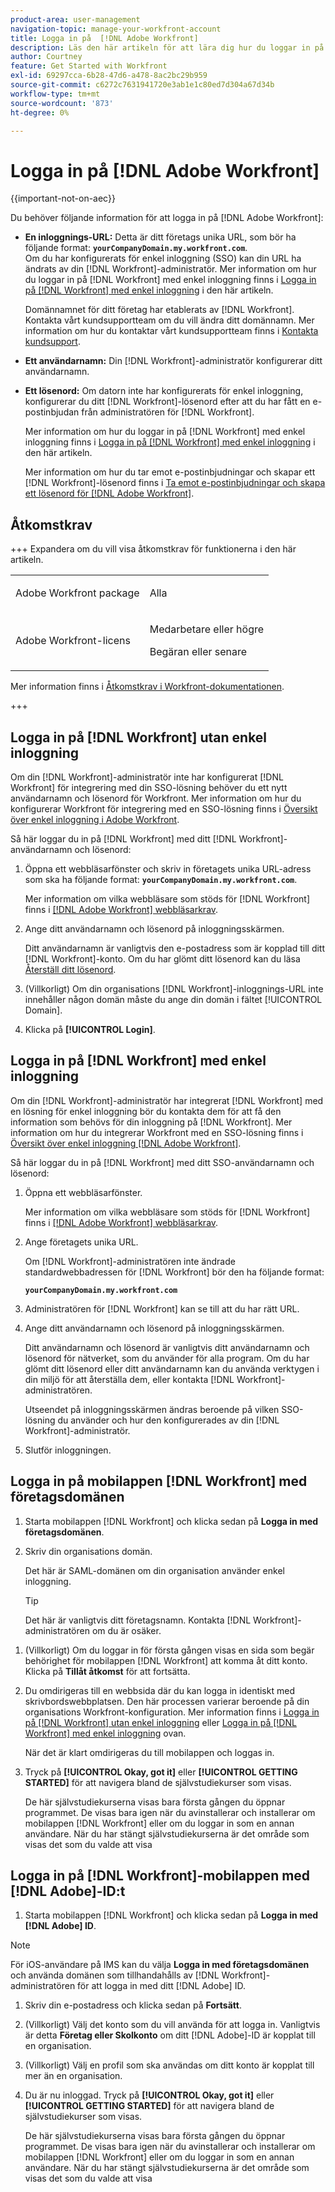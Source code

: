 ```yaml
---
product-area: user-management
navigation-topic: manage-your-workfront-account
title: Logga in på  [!DNL Adobe Workfront]
description: Läs den här artikeln för att lära dig hur du loggar in på Workfront.
author: Courtney
feature: Get Started with Workfront
exl-id: 69297cca-6b28-47d6-a478-8ac2bc29b959
source-git-commit: c6272c7631941720e3ab1e1c80ed7d304a67d34b
workflow-type: tm+mt
source-wordcount: '873'
ht-degree: 0%

---
```


# Logga in på [!DNL Adobe Workfront]

<!--Audited: 2024-->

{{important-not-on-aec}}

Du behöver följande information för att logga in på [!DNL Adobe Workfront]:

* **En inloggnings-URL:** Detta är ditt företags unika URL, som bör ha följande format: **`yourCompanyDomain.my.workfront.com`**.\
   Om du har konfigurerats för enkel inloggning (SSO) kan din URL ha ändrats av din [!DNL Workfront]-administratör. Mer information om hur du loggar in på [!DNL Workfront] med enkel inloggning finns i [Logga in på [!DNL Workfront] med enkel inloggning](#log-in-to-workfront-with-sso) i den här artikeln.

  Domännamnet för ditt företag har etablerats av [!DNL Workfront]. Kontakta vårt kundsupportteam om du vill ändra ditt domännamn. Mer information om hur du kontaktar vårt kundsupportteam finns i [Kontakta kundsupport](../../../workfront-basics/tips-tricks-and-troubleshooting/contact-customer-support.md).

* **Ett användarnamn:** Din [!DNL Workfront]-administratör konfigurerar ditt användarnamn.
* **Ett lösenord:** Om datorn inte har konfigurerats för enkel inloggning, konfigurerar du ditt [!DNL Workfront]-lösenord efter att du har fått en e-postinbjudan från administratören för [!DNL Workfront].

  Mer information om hur du loggar in på [!DNL Workfront] med enkel inloggning finns i [Logga in på [!DNL Workfront] med enkel inloggning](#log-in-to-workfront-with-sso) i den här artikeln.

  Mer information om hur du tar emot e-postinbjudningar och skapar ett [!DNL Workfront]-lösenord finns i [Ta emot e-postinbjudningar och skapa ett lösenord för [!DNL Adobe Workfront]](../../../workfront-basics/manage-your-account-and-profile/managing-your-workfront-account/receive-email-invitations.md).

## Åtkomstkrav

+++ Expandera om du vill visa åtkomstkrav för funktionerna i den här artikeln.

<table style="table-layout:auto"> 
 <col> 
 </col>
 <tbody> 
  <tr> 
   <td>Adobe Workfront package</td> 
   <td> <p>Alla</p> </td> 
  </tr> 
  <tr> 
   <td>Adobe Workfront-licens</td> 
   <td> 
   <p>Medarbetare eller högre</p>
   <p>Begäran eller senare</p> </td> 
  </tr> 
 </tbody> 
</table>

Mer information finns i [Åtkomstkrav i Workfront-dokumentationen](/help/quicksilver/administration-and-setup/add-users/access-levels-and-object-permissions/access-level-requirements-in-documentation.md).

+++

## Logga in på [!DNL Workfront] utan enkel inloggning

Om din [!DNL Workfront]-administratör inte har konfigurerat [!DNL Workfront] för integrering med din SSO-lösning behöver du ett nytt användarnamn och lösenord för Workfront. Mer information om hur du konfigurerar Workfront för integrering med en SSO-lösning finns i [Översikt över enkel inloggning i Adobe Workfront](../../../administration-and-setup/add-users/single-sign-on/sso-in-workfront.md).

Så här loggar du in på [!DNL Workfront] med ditt [!DNL Workfront]-användarnamn och lösenord:

1. Öppna ett webbläsarfönster och skriv in företagets unika URL-adress som ska ha följande format: **`yourCompanyDomain.my.workfront.com`**.

   Mer information om vilka webbläsare som stöds för [!DNL Workfront] finns i [[!DNL Adobe Workfront] webbläsarkrav](../../../workfront-basics/workfront-browser-requirements.md).

1. Ange ditt användarnamn och lösenord på inloggningsskärmen.

   Ditt användarnamn är vanligtvis den e-postadress som är kopplad till ditt [!DNL Workfront]-konto. Om du har glömt ditt lösenord kan du läsa [Återställ ditt lösenord](../../../workfront-basics/manage-your-account-and-profile/managing-your-workfront-account/reset-your-password.md).

1. (Villkorligt) Om din organisations [!DNL Workfront]-inloggnings-URL inte innehåller någon domän måste du ange din domän i fältet [!UICONTROL Domain].
1. Klicka på **[!UICONTROL Login]**.

## Logga in på [!DNL Workfront] med enkel inloggning

Om din [!DNL Workfront]-administratör har integrerat [!DNL Workfront] med en lösning för enkel inloggning bör du kontakta dem för att få den information som behövs för din inloggning på [!DNL Workfront]. Mer information om hur du integrerar Workfront med en SSO-lösning finns i [Översikt över enkel inloggning [!DNL Adobe Workfront]](../../../administration-and-setup/add-users/single-sign-on/sso-in-workfront.md).

Så här loggar du in på [!DNL Workfront] med ditt SSO-användarnamn och lösenord:

1. Öppna ett webbläsarfönster.

   Mer information om vilka webbläsare som stöds för [!DNL Workfront] finns i [[!DNL Adobe Workfront] webbläsarkrav](../../../workfront-basics/workfront-browser-requirements.md).

1. Ange företagets unika URL.

   Om [!DNL Workfront]-administratören inte ändrade standardwebbadressen för [!DNL Workfront] bör den ha följande format:

   **`yourCompanyDomain.my.workfront.com`**

1. Administratören för [!DNL Workfront] kan se till att du har rätt URL.
1. Ange ditt användarnamn och lösenord på inloggningsskärmen.

   Ditt användarnamn och lösenord är vanligtvis ditt användarnamn och lösenord för nätverket, som du använder för alla program. Om du har glömt ditt lösenord eller ditt användarnamn kan du använda verktygen i din miljö för att återställa dem, eller kontakta [!DNL Workfront]-administratören.

   Utseendet på inloggningsskärmen ändras beroende på vilken SSO-lösning du använder och hur den konfigurerades av din [!DNL Workfront]-administratör.

1. Slutför inloggningen.

## Logga in på mobilappen [!DNL Workfront] med företagsdomänen

1. Starta mobilappen [!DNL Workfront] och klicka sedan på **Logga in med företagsdomänen**.

1. Skriv din organisations domän.

   Det här är SAML-domänen om din organisation använder enkel inloggning.

   >[!TIP]
   >
   >Det här är vanligtvis ditt företagsnamn. Kontakta [!DNL Workfront]-administratören om du är osäker.

<!--1. Specify the [!DNL Workfront] URL for your company or the link to your SAML authentication portal.

   The [!DNL Workfront] URL should display in the following format:
   **`yourDomain.my.workfront.com`**

   For example:

   **`swains.my.workfront.com`**

1. If you are logging in with you SAML credentials, follow the login steps from your SAML authentication portal.

   Your [!DNL Workfront] administrator must enable SAML 2.0 authentication with the [!DNL Workfront] web application in order to log in with your SAML credentials. For information about how to enable SAML 2.0, see the section [Configure [!DNL Adobe Workfront] with SAML 2.0](../../../administration-and-setup/add-users/single-sign-on/configure-workfront-saml-2.md#saml-with-workfront-web-app) in the article [Configure [!DNL Adobe Workfront] with SAML 2.0](../../../administration-and-setup/add-users/single-sign-on/configure-workfront-saml-2.md). If you cannot log in as described in this section, contact your Workfront administrator.

1. Tap **[!UICONTROL Continue in browser]**.
1. Specify the **[!UICONTROL Username]** of your [!DNL Workfront] account or SAML user.
1. Specify the **[!UICONTROL Password]** for your [!DNL Workfront] account or SAML user.-->

1. (Villkorligt) Om du loggar in för första gången visas en sida som begär behörighet för mobilappen [!DNL Workfront] att komma åt ditt konto. Klicka på **Tillåt åtkomst** för att fortsätta.

1. Du omdirigeras till en webbsida där du kan logga in identiskt med skrivbordswebbplatsen. Den här processen varierar beroende på din organisations Workfront-konfiguration. Mer information finns i [Logga in på [!DNL Workfront] utan enkel inloggning](#log-in-to-workfront-without-sso) eller [Logga in på [!DNL Workfront] med enkel inloggning](#log-in-to-workfront-with-sso) ovan.

   När det är klart omdirigeras du till mobilappen och loggas in.

1. Tryck på **[!UICONTROL Okay, got it]** eller **[!UICONTROL GETTING STARTED]** för att navigera bland de självstudiekurser som visas.

   De här självstudiekurserna visas bara första gången du öppnar programmet. De visas bara igen när du avinstallerar och installerar om mobilappen [!DNL Workfront] eller om du loggar in som en annan användare. När du har stängt självstudiekurserna är det område som visas det som du valde att visa

## Logga in på [!DNL Workfront]-mobilappen med [!DNL Adobe]-ID:t

1. Starta mobilappen [!DNL Workfront] och klicka sedan på **Logga in med [!DNL Adobe] ID**.

>[!NOTE]
>
>För iOS-användare på IMS kan du välja **Logga in med företagsdomänen** och använda domänen som tillhandahålls av [!DNL Workfront]-administratören för att logga in med ditt [!DNL Adobe] ID.

1. Skriv din e-postadress och klicka sedan på **Fortsätt**.

1. (Villkorligt) Välj det konto som du vill använda för att logga in. Vanligtvis är detta **Företag eller Skolkonto** om ditt [!DNL Adobe]-ID är kopplat till en organisation.

1. (Villkorligt) Välj en profil som ska användas om ditt konto är kopplat till mer än en organisation.

1. Du är nu inloggad. Tryck på **[!UICONTROL Okay, got it]** eller **[!UICONTROL GETTING STARTED]** för att navigera bland de självstudiekurser som visas.

   De här självstudiekurserna visas bara första gången du öppnar programmet. De visas bara igen när du avinstallerar och installerar om mobilappen [!DNL Workfront] eller om du loggar in som en annan användare. När du har stängt självstudiekurserna är det område som visas det som du valde att visa
